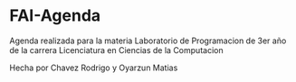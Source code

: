 # FAI-Agenda

Agenda realizada para la materia Laboratorio de Programacion de 3er año de la carrera Licenciatura en Ciencias de la Computacion

Hecha por Chavez Rodrigo y Oyarzun Matias

